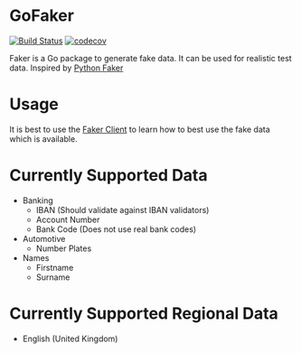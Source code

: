 # GoFaker
[![Build Status](https://travis-ci.org/AaronMulgrew/GoFaker.svg?branch=master)](https://travis-ci.org/AaronMulgrew/GoFaker) [![codecov](https://codecov.io/gh/AaronMulgrew/GoFaker/branch/master/graph/badge.svg)](https://codecov.io/gh/AaronMulgrew/GoFaker)

Faker is a Go package to generate fake data. It can be used for realistic test data. Inspired by [Python Faker](https://github.com/joke2k/faker)

# Usage

It is best to use the [Faker Client](https://github.com/AaronMulgrew/FakerClient) to learn how to best use the fake data which is available.

# Currently Supported Data
- Banking
  - IBAN (Should validate against IBAN validators)
  - Account Number
  - Bank Code (Does not use real bank codes)
- Automotive
  - Number Plates
- Names
  - Firstname
  - Surname

# Currently Supported Regional Data
- English (United Kingdom)
